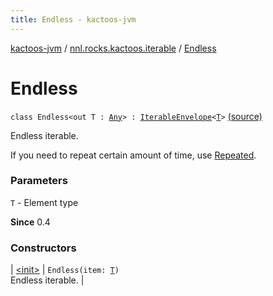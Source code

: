 ```yaml
---
title: Endless - kactoos-jvm
---
```


[kactoos-jvm](../../index.html) / [nnl.rocks.kactoos.iterable](../index.html) / [Endless](./index.html)

# Endless

`class Endless<out T : `[`Any`](https://kotlinlang.org/api/latest/jvm/stdlib/kotlin/-any/index.html)`> : `[`IterableEnvelope`](../-iterable-envelope/index.html)`<`[`T`](index.html#T)`>` [(source)](https://github.com/neonailol/kactoos/blob/master/kactoos-jvm/src/main/kotlin/nnl/rocks/kactoos/iterable/Endless.kt#L18)

Endless iterable.

If you need to repeat certain amount of time,
use [Repeated](../-repeated/index.html).

### Parameters

`T` - Element type

**Since**
0.4

### Constructors

| [&lt;init&gt;](-init-.html) | `Endless(item: `[`T`](index.html#T)`)`<br>Endless iterable. |

